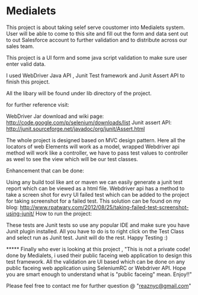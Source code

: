 Medialets
=========


This project is about taking selef serve coustomer into Medialets system. User will be able to come to this site and fill out the form and data sent out to out Salesforce account to further validation and to distribute across our sales team.

This project is a UI form and some java script validation to make sure user enter valid data.

I used WebDriver Java API , Junit Test framework and Junit Assert API to finish this project.

All the libary will be found under lib directory of the project.

for further reference visit:

WebDriver Jar download and wiki page: http://code.google.com/p/selenium/downloads/list 
Junit assert API: http://junit.sourceforge.net/javadoc/org/junit/Assert.html

The whole project is designed based on MVC design pattern. Here all the locators of web Elements will work as a model, wrapped Webdriver api method will work like a controller, we have to pass test values to controller as weel to see the view which will be our test classes.

Enhancement that can be done:

Using any build tool like ant or maven we can easily generate a junit test report which can be viewed as a html file.
Webdriver api has a method to take a screen shot for evry UI failed test which can be added to the project for taking screenshot for a failed test. This solution can be found on my blog: http://www.rpatwary.com/2012/08/25/taking-failed-test-screenshot-using-junit/
How to run the project:

These tests are Junit tests so use any popular IDE and make sure you have Junit plugin installed. All you have to do is to right click on the Test Class and select run as Junit test. Junit will do the rest.
Happy Testing :)

 ***** Finally who ever is looking at this project , "This is not a private code! done by Medialets, i used their public faceing 
web application to design this test framework. All the validation are UI based which can be done on any public faceing web application using
SeleniumRC or Webdriver API. Hope you are smart enough to understand what is "public faceing" mean. Enjoy!!"

Please feel free to contact me for further question @ "reaznyc@gmail.com"
